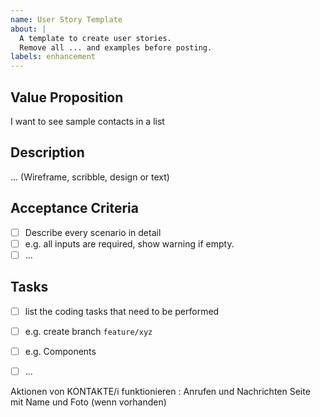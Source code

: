 ```yaml
---
name: User Story Template
about: |
  A template to create user stories.
  Remove all ... and examples before posting.
labels: enhancement
---
```


## Value Proposition

I want to see sample contacts in a list
​

## Description

... (Wireframe, scribble, design or text)
​

## Acceptance Criteria

- [ ] Describe every scenario in detail
- [ ] e.g. all inputs are required, show warning if empty.
- [ ] ...
      ​

## Tasks

- [ ] list the coding tasks that need to be performed
- [ ] e.g. create branch `feature/xyz`
- [ ] e.g. Components
- [ ] ...


Aktionen von KONTAKTE/i funktionieren : Anrufen und Nachrichten Seite mit Name und Foto (wenn vorhanden)